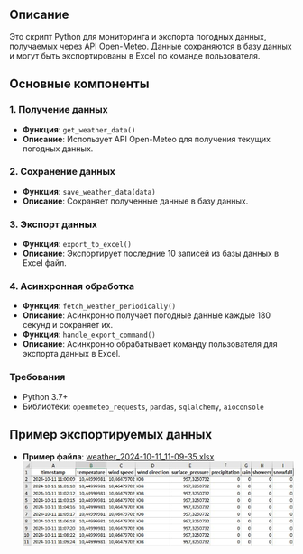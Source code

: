 ## Описание

Это скрипт Python для мониторинга и экспорта погодных данных, получаемых через API Open-Meteo. 
Данные сохраняются в базу данных и могут быть экспортированы в Excel по команде пользователя.

## Основные компоненты

### 1. Получение данных
- **Функция**: `get_weather_data()`
- **Описание**: Использует API Open-Meteo для получения текущих погодных данных.

### 2. Сохранение данных
- **Функция**: `save_weather_data(data)`
- **Описание**: Сохраняет полученные данные в базу данных.

### 3. Экспорт данных
- **Функция**: `export_to_excel()`
- **Описание**: Экспортирует последние 10 записей из базы данных в Excel файл.

### 4. Асинхронная обработка
- **Функция**: `fetch_weather_periodically()`
- **Описание**: Асинхронно получает погодные данные каждые 180 секунд и сохраняет их.
- **Функция**: `handle_export_command()`
- **Описание**: Асинхронно обрабатывает команду пользователя для экспорта данных в Excel.

### Требования
- Python 3.7+
- Библиотеки: `openmeteo_requests`, `pandas`, `sqlalchemy`, `aioconsole`

## Пример экспортируемых данных
- **Пример файла**: [weather_2024-10-11_11-09-35.xlsx](weather_2024-10-11_11-09-35.xlsx)
![Скриншот экспортированных данных](/screen.jpg)